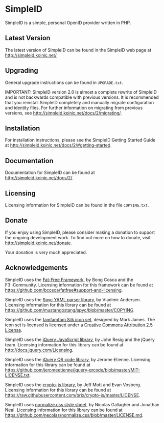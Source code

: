 SimpleID
========

SimpleID is a simple, personal OpenID provider written in PHP.

Latest Version
--------------

The latest version of SimpleID can be found in the SimpleID web page at
<http://simpleid.koinic.net/>

Upgrading
---------

General upgrade instructions can be found in `UPGRADE.txt`.

IMPORTANT: SimpleID version 2.0 is almost a complete rewrite of SimpleID and
is not backwards compatible with previous versions.  It is recommended that
you reinstall SimpleID completely and manually migrate configuration and
identity files.  For further information on migrating from previous versions,
see <http://simpleid.koinic.net/docs/2/migrating/>.


Installation
------------

For installation instructions, please see the SimpleID Getting Started Guide at
<http://simpleid.koinic.net/docs/2/#getting-started>.

Documentation
-------------

Documentation for SimpleID can be found at
<http://simpleid.koinic.net/docs/2/>.

Licensing
---------

Licensing information for SimpleID can be found in the file `COPYING.txt`.

Donate
------

If you enjoy using SimpleID, please consider making a donation to support the
ongoing development work.  To find out more on how to donate, visit
<http://simpleid.koinic.net/donate>.

Your donation is very much appreciated.

Acknowledgements
----------------

SimpleID uses the [Fat-Free Framework](http://fatfreeframework.com/home),
by Bong Cosca and the F3::Community.
Licensing information for this framework can be found at
<https://github.com/bcosca/fatfree#support-and-licensing>.

SimpleID uses the [Spyc YAML parser library](https://github.com/mustangostang/spyc/),
by Vladimir Andersen.
Licensing information for this library can be found at
<https://github.com/mustangostang/spyc/blob/master/COPYING>.

SimpleID uses the [famfamfam Silk icon set](http://www.famfamfam.com/lab/icons/silk/),
designed by Mark James.
The icon set is licensed is licensed under a
[Creative Commons Attribution 2.5 License](http://creativecommons.org/licenses/by/2.5/).

SimpleID uses the [jQuery JavaScript library](http://jquery.com),
by John Resig and the jQuery team.
Licensing information for this library can be found at <http://docs.jquery.com/Licensing>.

SimpleID uses the [jQuery QR code library](http://jeromeetienne.github.io/jquery-qrcode/),
by Jerome Etienne.
Licensing information for this library can be found at
<https://github.com/jeromeetienne/jquery-qrcode/blob/master/MIT-LICENSE.txt>.

SimpleID uses the [crypto-js library](https://github.com/brix/crypto-js),
by Jeff Mott and Evan Vosberg.
Licensing information for this library can be found at
<https://raw.githubusercontent.com/brix/crypto-js/master/LICENSE>.

SimpleID uses [normalize.css style sheet](http://necolas.github.io/normalize.css/),
by Nicolas Gallagher and Jonathan Neal.
Licensing information for this library can be found at
<https://github.com/necolas/normalize.css/blob/master/LICENSE.md>.
